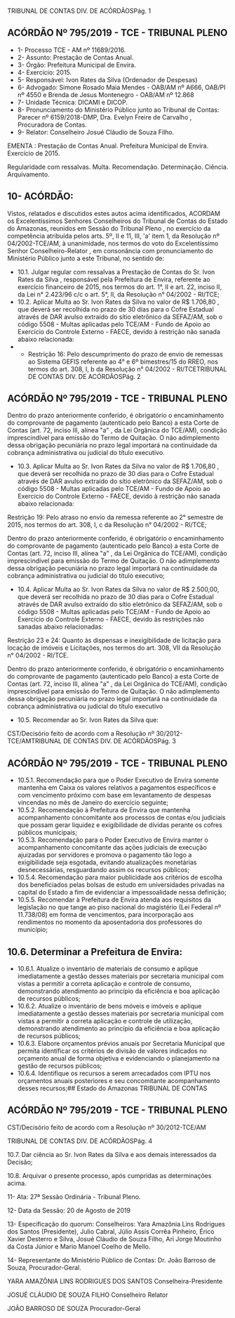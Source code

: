 TRIBUNAL DE CONTAS DIV. DE ACÓRDÃOSPág. 1

## ACÓRDÃO Nº 795/2019 - TCE - TRIBUNAL PLENO

- 1- Processo TCE - AM nº 11689/2016.
- 2- Assunto: Prestação de Contas Anual.
- 3- Órgão: Prefeitura Municipal de Envira.
- 4- Exercício: 2015.
- 5- Responsável: Ivon Rates da Silva (Ordenador de Despesas)
- 6- Advogado: Simone Rosado Maia Mendes - OAB/AM nº A666, OAB/PI nº 4550 e Brenda de Jesus Montenegro - OAB/AM nº 12.868
- 7- Unidade Técnica: DICAMI e DICOP.
- 8- Pronunciamento  do  Ministério  Público  junto  ao  Tribunal  de  Contas: Parecer  nº 6159/2018-DMP, Dra. Evelyn Freire de Carvalho , Procuradora de Contas.
- 9- Relator: Conselheiro Josué Cláudio de Souza Filho.

EMENTA : Prestação  de  Contas  Anual.  Prefeitura Municipal de Envira. Exercício de 2015.

Regularidade com ressalvas. Multa. Recomendação. Determinação. Ciência. Arquivamento.

## 10-  ACÓRDÃO:

Vistos, relatados e discutidos estes autos acima identificados, ACORDAM os Excelentíssimos Senhores Conselheiros do Tribunal de Contas do Estado do Amazonas, reunidos em Sessão do Tribunal Pleno , no exercício da competência atribuída pelos arts. 5º, II e 11, III, 'a' item 1, da Resolução nº 04/2002-TCE/AM, à unanimidade, nos termos do voto do Excelentíssimo Senhor Conselheiro-Relator , em consonância com pronunciamento do Ministério Público junto a este Tribunal, no sentido de:

- 10.1. Julgar  regular  com  ressalvas a  Prestação  de  Contas  do Sr.  Ivon Rates  da  Silva ,  responsável  pela  Prefeitura  de  Envira,  referente  ao exercício financeiro de 2015, nos termos do art. 1°, II e art. 22, inciso II, da Lei n° 2.423/96 c/c o art. 5°, II, da Resolução n° 04/2002 - RI/TCE;
- 10.2. Aplicar Multa ao Sr. Ivon Rates da Silva no valor de R$ 1.706,80 , que deverá ser recolhida no prazo de 30 dias para o Cofre Estadual através de DAR avulso extraído do sítio eletrônico da SEFAZ/AM, sob o código 5508 - Multas aplicadas pelo TCE/AM - Fundo de Apoio ao Exercício do Controle Externo - FAECE, devido à restrição não sanada abaixo relacionada:
- - Restrição 16: Pelo descumprimento do prazo de envio de remessas ao Sistema GEFIS referente ao 4° e 6º bimestres/15 do RREO, nos termos do art. 308, I, b da Resolução n° 04/2002 - RI/TCETRIBUNAL DE CONTAS DIV. DE ACÓRDÃOSPág. 2

## ACÓRDÃO Nº 795/2019 - TCE - TRIBUNAL PLENO

Dentro do prazo anteriormente conferido, é obrigatório o encaminhamento  do  comprovante  de  pagamento  (autenticado  pelo Banco) a esta Corte de Contas (art. 72, inciso III, alínea "a" , da Lei Orgânica do TCE/AM), condição imprescindível para emissão do Termo de Quitação. O não adimplemento dessa obrigação pecuniária no prazo legal importará na continuidade da cobrança administrativa ou judicial do título executivo.

- 10.3. Aplicar Multa ao Sr. Ivon Rates da Silva no valor de R$ 1.706,80 , que deverá ser recolhida no prazo de 30 dias para o Cofre Estadual através de DAR avulso extraído do sítio eletrônico da SEFAZ/AM, sob o código 5508 - Multas aplicadas pelo TCE/AM - Fundo de Apoio ao Exercício do Controle Externo - FAECE, devido à restrição não sanada abaixo relacionada:

Restrição  19:  Pelo  atraso  no  envio  da  remessa  referente  ao  2° semestre de 2015, nos termos do art. 308, I, c da Resolução n° 04/2002 - RI/TCE;

Dentro do prazo anteriormente conferido, é obrigatório o encaminhamento  do  comprovante  de  pagamento  (autenticado  pelo Banco) a esta Corte de Contas (art. 72, inciso III, alínea "a" , da Lei Orgânica do TCE/AM), condição imprescindível para emissão do Termo de Quitação. O não adimplemento dessa obrigação pecuniária no prazo legal importará na continuidade da cobrança administrativa ou judicial do título executivo;

- 10.4. Aplicar Multa ao Sr. Ivon Rates da Silva no valor de R$ 2.500,00, que deverá ser recolhida no prazo de 30 dias para o Cofre Estadual através de DAR avulso extraído do sítio eletrônico da SEFAZ/AM, sob o código 5508 - Multas aplicadas pelo TCE/AM - Fundo de Apoio ao Exercício do Controle Externo - FAECE, devido às restrições não sanadas abaixo relacionadas:

Restrição 23 e 24: Quanto às dispensas e inexigibilidade de licitação para locação de imóveis e Licitações, nos termos do art. 308, VII da Resolução n° 04/2002 - RI/TCE.

Dentro do prazo anteriormente conferido, é obrigatório o encaminhamento  do  comprovante  de  pagamento  (autenticado  pelo Banco) a esta Corte de Contas (art. 72, inciso III, alínea "a" , da Lei Orgânica do TCE/AM), condição imprescindível para emissão do Termo de Quitação. O não adimplemento dessa obrigação pecuniária no prazo legal importará na continuidade da cobrança administrativa ou judicial do título executivo

- 10.5. Recomendar ao Sr. Ivon Rates da Silva que:

CST/Decisório feito de acordo com a Resolução nº 30/2012-TCE/AMTRIBUNAL DE CONTAS DIV. DE ACÓRDÃOSPág. 3

## ACÓRDÃO Nº 795/2019 - TCE - TRIBUNAL PLENO

- 10.5.1. Recomendação para que o Poder Executivo de Envira somente mantenha  em  Caixa os valores relativos a pagamentos específicos e com vencimento próximo com base em levantamento  de  despesas  vincendas  no  mês  de  Janeiro  do exercício seguinte;
- 10.5.2. Recomendação à Prefeitura de Envira que mantenha acompanhamento concomitante aos processos de contas e/ou judiciais que possam gerar liquidez e exigibilidade de dívidas perante os cofres públicos municipais;
- 10.5.3. Recomendação  para  o  Poder  Executivo  de  Envira  manter  o acompanhamento concomitante das ações judiciais de execução ajuizadas por servidores e promova o pagamento tão logo a exigibilidade seja esgotada, evitando atualizações monetárias desnecessárias,  resguardando assim os recursos públicos;
- 10.5.4. Recomendação para maior publicidade aos critérios de escolha dos  beneficiados  pelas  bolsas  de  estudo  em  universidades privadas na capital do Estado a fim de evidenciar a impessoalidade nessa definição;
- 10.5.5. Recomendar à Prefeitura de Envira atenda aos requisitos da legislação  no  que  tange  ao  piso  nacional  do  magistério  (Lei Federal nº 11.738/08) em forma de vencimentos, para incorporação aos rendimentos no momento da aposentadoria dos professores do município;

## 10.6. Determinar a Prefeitura de Envira:

- 10.6.1. Atualize  o  inventário  de  materiais  de  consumo  e  aplique imediatamente a gestão desses materiais por secretaria municipal com vistas a permitir a correta aplicação e controle de consumo, demonstrando atendimento ao princípio da eficiência e boa aplicação de recursos públicos;
- 10.6.2. Atualize  o  inventário  de  bens  móveis  e  imóveis  e  aplique imediatamente a gestão desses materiais por secretaria municipal com vistas a permitir a correta aplicação e controle de utilização, demonstrando atendimento ao princípio da eficiência e boa aplicação de recursos públicos;
- 10.6.3. Elabore  orçamentos  prévios  anuais  por  Secretaria  Municipal que  permita  identificar os  critérios de  divisão  de  valores indicados no orçamento anual de forma objetiva e evidenciando o planejamento na gestão de recursos públicos;
- 10.6.4. Identifique  os  recursos  a  serem  arrecadados  com  IPTU  nos orçamentos anuais posteriores e seu concomitante acompanhamento desses recursos;## Estado do Amazonas TRIBUNAL DE CONTAS

## ACÓRDÃO Nº 795/2019 - TCE - TRIBUNAL PLENO

CST/Decisório feito de acordo com a Resolução nº 30/2012-TCE/AM

TRIBUNAL DE CONTAS DIV. DE ACÓRDÃOSPág. 4

10.7. Dar ciência ao Sr. Ivon Rates da Silva e aos demais interessados da Decisão;

10.8. Arquivar o  presente  processo,  após  cumpridas  as  determinações acima.

11-  Ata: 27ª Sessão Ordinária - Tribunal Pleno.

12-  Data da Sessão: 20 de Agosto de 2019

13-  Especificação do quorum: Conselheiros: Yara Amazônia Lins Rodrigues dos Santos (Presidente), Julio Cabral, Júlio Assis Corrêa Pinheiro, Érico Xavier Desterro e Silva, Josué  Cláudio  de  Souza  Filho,  Ari  Jorge  Moutinho  da  Costa  Júnior  e  Mario  Manoel Coelho de Mello.

14-  Representante  do  Ministério  Público  de  Contas: Dr. João  Barroso  de  Souza, Procurador-Geral.

YARA AMAZÔNIA LINS RODRIGUES DOS SANTOS Conselheira-Presidente

JOSUÉ CLÁUDIO DE SOUZA FILHO Conselheiro Relator

JOÃO BARROSO DE SOUZA Procurador-Geral